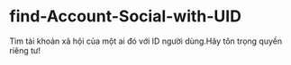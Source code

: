 # find-Account-Social-with-UID
Tìm tài khoản xã hội của một ai đó với ID người dùng.Hãy tôn trọng quyền riêng tư!
